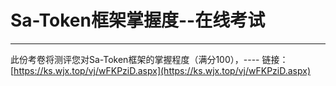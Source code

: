 # Sa-Token框架掌握度--在线考试

--- 

此份考卷将测评您对Sa-Token框架的掌握程度（满分100），---- 链接：[https://ks.wjx.top/vj/wFKPziD.aspx](https://ks.wjx.top/vj/wFKPziD.aspx)

